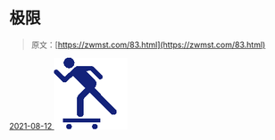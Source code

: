 <!--yml
category: 未分类
date: 0001-01-01 00:00:00
--->

# 极限

> 原文：[https://zwmst.com/83.html](https://zwmst.com/83.html)

   [ <time datetime="2021-08-12T08:59:29+08:00"> 2021-08-12 </time> ](https://zwmst.com/%e6%9e%81%e9%99%90)  [![](img/c23afe5be1cd391d6fbac3d2b639292c.png)](https://zwmst.com/wp-content/uploads/2021/08/1628729969-00f39398f1b9240.png)